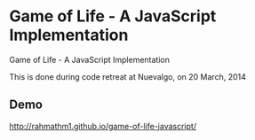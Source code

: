 Game of Life - A JavaScript Implementation
=======================

Game of Life - A JavaScript Implementation

This is done during code retreat at Nuevalgo, on 20 March, 2014


Demo
---------
http://rahmathm1.github.io/game-of-life-javascript/
